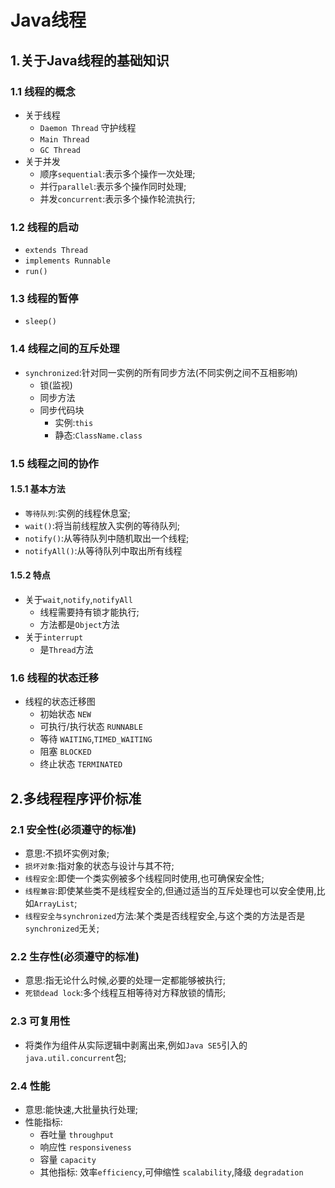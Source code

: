 # Java线程

## 1.关于Java线程的基础知识

### 1.1 线程的概念

* 关于线程
  * `Daemon Thread` 守护线程
  * `Main Thread`
  * `GC Thread`
* 关于并发
  * 顺序`sequential`:表示多个操作一次处理;
  * 并行`parallel`:表示多个操作同时处理;
  * 并发`concurrent`:表示多个操作轮流执行;

### 1.2 线程的启动

* `extends Thread`
* `implements Runnable`
* `run()`

### 1.3 线程的暂停

* `sleep()`

### 1.4 线程之间的互斥处理

* `synchronized`:针对同一实例的所有同步方法(不同实例之间不互相影响)
  * 锁(监视)
  * 同步方法
  * 同步代码块
    * 实例:`this`
    * 静态:`ClassName.class`

### 1.5 线程之间的协作

#### 1.5.1 基本方法

* `等待队列`:实例的线程休息室;
* `wait()`:将当前线程放入实例的等待队列;
* `notify()`:从等待队列中随机取出一个线程;
* `notifyAll()`:从等待队列中取出所有线程

#### 1.5.2 特点

* 关于`wait`,`notify`,`notifyAll`
  * 线程需要持有锁才能执行;
  * 方法都是`Object`方法
* 关于`interrupt`
  * 是`Thread`方法

### 1.6 线程的状态迁移

* 线程的状态迁移图
  * 初始状态 `NEW`
  * 可执行/执行状态 `RUNNABLE`
  * 等待 `WAITING`,`TIMED_WAITING`
  * 阻塞 `BLOCKED`
  * 终止状态 `TERMINATED`



## 2.多线程程序评价标准

### 2.1 安全性(必须遵守的标准)

* 意思:不损坏实例对象;
* `损坏对象`:指对象的状态与设计与其不符;
* `线程安全`:即使一个类实例被多个线程同时使用,也可确保安全性;
* `线程兼容`:即使某些类不是线程安全的,但通过适当的互斥处理也可以安全使用,比如`ArrayList`;
* `线程安全与synchronized`方法:某个类是否线程安全,与这个类的方法是否是`synchronized`无关;

### 2.2 生存性(必须遵守的标准)

* 意思:指无论什么时候,必要的处理一定都能够被执行;
* `死锁dead lock`:多个线程互相等待对方释放锁的情形;

### 2.3 可复用性

* 将类作为组件从实际逻辑中剥离出来,例如`Java SE5`引入的`java.util.concurrent`包;

### 2.4 性能

* 意思:能快速,大批量执行处理;
* 性能指标:
  * 吞吐量 `throughput`
  * 响应性 `responsiveness`
  * 容量 `capacity`
  * 其他指标: 效率`efficiency`,可伸缩性 `scalability`,降级 `degradation`